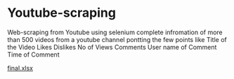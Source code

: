 # Youtube-scraping
Web-scraping from Youtube using selenium
complete infromation of more than 500 videos from a youtube channel 
pontting the few points like 
Title of the Video
Likes 
Dislikes
No of Views
Comments
User name of Comment
Time of Comment

[final.xlsx](https://github.com/ADARSH-3696/Youtube-scraping/files/6990069/final.xlsx)

